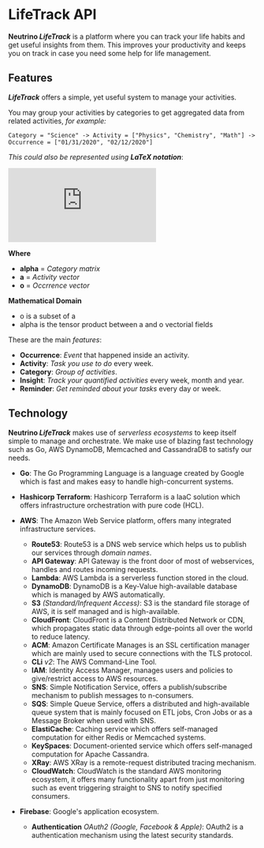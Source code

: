 # LifeTrack API
**Neutrino _LifeTrack_** is a platform where you can track your life habits and get useful insights from them. 
This improves your productivity and keeps you on track in case you need some help for life management.

## Features
**_LifeTrack_** offers a simple, yet useful system to manage your activities.

You may group your activities by categories to get aggregated data from related activities, _for example:_

`Category = "Science" -> Activity = ["Physics", "Chemistry", "Math"] -> Occurrence = ["01/31/2020", "02/12/2020"]`

_This could also be represented using **LaTeX notation**_:

![x](https://latex.codecogs.com/gif.latex?%5Calpha%20%3D%20%5Cbegin%7Bpmatrix%7D%20a_%7B1%7D%20%5C%5C%20a_%7B2%7D%20%5C%5C%20a_%7B3%7D%20%5C%5C%20...%20%5C%5C%20a_%7Bn%7D%20%5Cend%7Bpmatrix%7D%20%5Cotimes%20%5Cbegin%7Bpmatrix%7D%20o_%7B1%7D%20%5C%5C%20o_%7B2%7D%20%5C%5C%20o_%7B3%7D%20%5C%5C%20...%20%5C%5C%20o_%7Bn%7D%20%5Cend%7Bpmatrix%7D%3B%20o_%7Bn%7D%20%5Csubset%20a_%7Bn%7D)

**Where**
- **alpha** = _Category matrix_
- **a** = _Activity vector_
- **o** = _Occrrence vector_

**Mathematical Domain**
- o is a subset of a
- alpha is the tensor product between a and o vectorial fields

These are the main _features_:

- **Occurrence**: _Event_ that happened inside an activity.
- **Activity**: _Task you use to do_ every week.
- **Category**: _Group of activities_.
- **Insight**: _Track your quantified activities_ every week, month and year.
- **Reminder**: _Get reminded about your tasks_ every day or week.

## Technology
**Neutrino _LifeTrack_** makes use of _serverless ecosystems_ to keep itself simple to manage and orchestrate.
We make use of blazing fast technology such as Go, AWS DynamoDB, Memcached and CassandraDB to satisfy our needs.

- **Go**: The Go Programming Language is a language created by Google which is fast and makes easy to handle high-concurrent systems.
- **Hashicorp Terraform**: Hashicorp Terraform is a IaaC solution which offers infrastructure orchestration with pure code (HCL).
- **AWS**: The Amazon Web Service platform, offers many integrated infrastructure services.
  - **Route53**: Route53 is a DNS web service which helps us to publish our services through _domain names_.
  - **API Gateway**: API Gateway is the front door of most of webservices, handles and routes incoming requests.
  - **Lambda**: AWS Lambda is a serverless function stored in the cloud.
  - **DynamoDB**: DynamoDB is a Key-Value high-available database which is managed by AWS automatically.
  - **S3** _(Standard/Infrequent Access)_: S3 is the standard file storage of AWS, it is self managed and is high-available.
  - **CloudFront**: CloudFront is a Content Distributed Network or CDN, which propagates static data through edge-points all over the world to reduce latency.
  - **ACM**: Amazon Certificate Manages is an SSL certification manager which are mainly used to secure connections with the TLS protocol.
  - **CLi** _v2_: The AWS Command-Line Tool.
  - **IAM**: Identity Access Manager, manages users and policies to give/restrict access to AWS resources.
  - **SNS**: Simple Notification Service, offers a publish/subscribe mechanism to publish messages to n-consumers.
  - **SQS**: Simple Queue Service, offers a distributed and high-available queue system that is mainly focused on ETL jobs, Cron Jobs or as a Message Broker when used with SNS.
  - **ElastiCache**: Caching service which offers self-managed computation for either Redis or Memcached systems.
  - **KeySpaces**: Document-oriented service which offers self-managed computation for Apache Cassandra.
  - **XRay**: AWS XRay is a remote-request distributed tracing mechanism.
  - **CloudWatch**: CloudWatch is the standard AWS monitoring ecosystem, it offers many functionality apart from just monitoring such as event triggering straight to SNS to notify specified consumers.

- **Firebase**: Google's application ecosystem.
  - **Authentication** _OAuth2 (Google, Facebook & Apple)_: OAuth2 is a authentication mechanism using the latest security standards.
